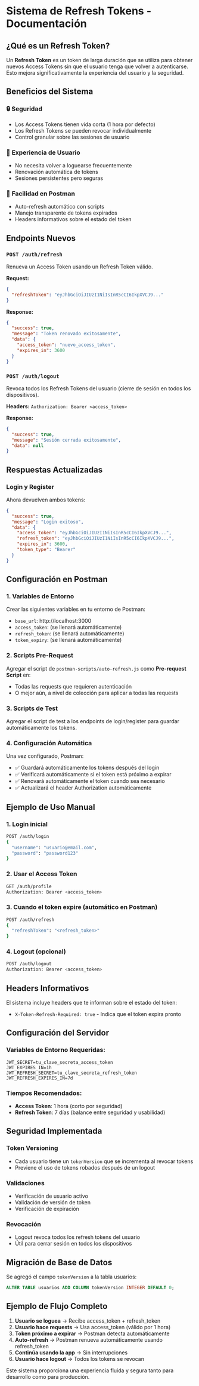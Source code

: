 # Sistema de Refresh Tokens - Documentación

## ¿Qué es un Refresh Token?

Un **Refresh Token** es un token de larga duración que se utiliza para obtener nuevos Access Tokens sin que el usuario tenga que volver a autenticarse. Esto mejora significativamente la experiencia del usuario y la seguridad.

## Beneficios del Sistema

### 🔒 **Seguridad**
- Los Access Tokens tienen vida corta (1 hora por defecto)
- Los Refresh Tokens se pueden revocar individualmente
- Control granular sobre las sesiones de usuario

### 🚀 **Experiencia de Usuario**
- No necesita volver a loguearse frecuentemente
- Renovación automática de tokens
- Sesiones persistentes pero seguras

### 📱 **Facilidad en Postman**
- Auto-refresh automático con scripts
- Manejo transparente de tokens expirados
- Headers informativos sobre el estado del token

## Endpoints Nuevos

### `POST /auth/refresh`
Renueva un Access Token usando un Refresh Token válido.

**Request:**
```json
{
  "refreshToken": "eyJhbGciOiJIUzI1NiIsInR5cCI6IkpXVCJ9..."
}
```

**Response:**
```json
{
  "success": true,
  "message": "Token renovado exitosamente",
  "data": {
    "access_token": "nuevo_access_token",
    "expires_in": 3600
  }
}
```

### `POST /auth/logout`
Revoca todos los Refresh Tokens del usuario (cierre de sesión en todos los dispositivos).

**Headers:** `Authorization: Bearer <access_token>`

**Response:**
```json
{
  "success": true,
  "message": "Sesión cerrada exitosamente",
  "data": null
}
```

## Respuestas Actualizadas

### Login y Register
Ahora devuelven ambos tokens:

```json
{
  "success": true,
  "message": "Login exitoso",
  "data": {
    "access_token": "eyJhbGciOiJIUzI1NiIsInR5cCI6IkpXVCJ9...",
    "refresh_token": "eyJhbGciOiJIUzI1NiIsInR5cCI6IkpXVCJ9...",
    "expires_in": 3600,
    "token_type": "Bearer"
  }
}
```

## Configuración en Postman

### 1. Variables de Entorno
Crear las siguientes variables en tu entorno de Postman:

- `base_url`: http://localhost:3000
- `access_token`: (se llenará automáticamente)
- `refresh_token`: (se llenará automáticamente)
- `token_expiry`: (se llenará automáticamente)

### 2. Scripts Pre-Request
Agregar el script de `postman-scripts/auto-refresh.js` como **Pre-request Script** en:
- Todas las requests que requieren autenticación
- O mejor aún, a nivel de colección para aplicar a todas las requests

### 3. Scripts de Test
Agregar el script de test a los endpoints de login/register para guardar automáticamente los tokens.

### 4. Configuración Automática
Una vez configurado, Postman:
- ✅ Guardará automáticamente los tokens después del login
- ✅ Verificará automáticamente si el token está próximo a expirar
- ✅ Renovará automáticamente el token cuando sea necesario
- ✅ Actualizará el header Authorization automáticamente

## Ejemplo de Uso Manual

### 1. Login inicial
```bash
POST /auth/login
{
  "username": "usuario@email.com",
  "password": "password123"
}
```

### 2. Usar el Access Token
```bash
GET /auth/profile
Authorization: Bearer <access_token>
```

### 3. Cuando el token expire (automático en Postman)
```bash
POST /auth/refresh
{
  "refreshToken": "<refresh_token>"
}
```

### 4. Logout (opcional)
```bash
POST /auth/logout
Authorization: Bearer <access_token>
```

## Headers Informativos

El sistema incluye headers que te informan sobre el estado del token:

- `X-Token-Refresh-Required: true` - Indica que el token expira pronto

## Configuración del Servidor

### Variables de Entorno Requeridas:
```env
JWT_SECRET=tu_clave_secreta_access_token
JWT_EXPIRES_IN=1h
JWT_REFRESH_SECRET=tu_clave_secreta_refresh_token
JWT_REFRESH_EXPIRES_IN=7d
```

### Tiempos Recomendados:
- **Access Token**: 1 hora (corto por seguridad)
- **Refresh Token**: 7 días (balance entre seguridad y usabilidad)

## Seguridad Implementada

### Token Versioning
- Cada usuario tiene un `tokenVersion` que se incrementa al revocar tokens
- Previene el uso de tokens robados después de un logout

### Validaciones
- Verificación de usuario activo
- Validación de versión de token
- Verificación de expiración

### Revocación
- Logout revoca todos los refresh tokens del usuario
- Útil para cerrar sesión en todos los dispositivos

## Migración de Base de Datos

Se agregó el campo `tokenVersion` a la tabla usuarios:

```sql
ALTER TABLE usuarios ADD COLUMN tokenVersion INTEGER DEFAULT 0;
```

## Ejemplo de Flujo Completo

1. **Usuario se loguea** → Recibe access_token + refresh_token
2. **Usuario hace requests** → Usa access_token (válido por 1 hora)
3. **Token próximo a expirar** → Postman detecta automáticamente
4. **Auto-refresh** → Postman renueva automáticamente usando refresh_token
5. **Continúa usando la app** → Sin interrupciones
6. **Usuario hace logout** → Todos los tokens se revocan

Este sistema proporciona una experiencia fluida y segura tanto para desarrollo como para producción.
